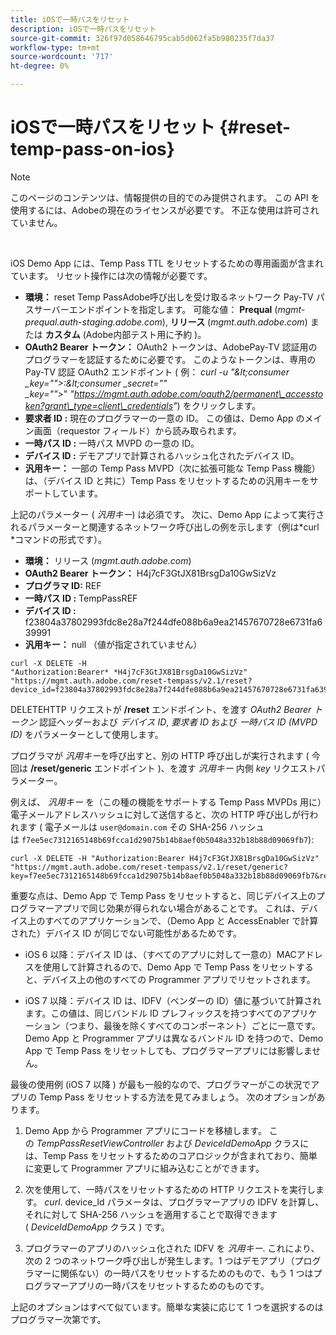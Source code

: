 ```yaml
---
title: iOSで一時パスをリセット
description: iOSで一時パスをリセット
source-git-commit: 326f97d058646795cab5d062fa5b980235f7da37
workflow-type: tm+mt
source-wordcount: '717'
ht-degree: 0%

---
```



# iOSで一時パスをリセット {#reset-temp-pass-on-ios}

>[!NOTE]
>
>このページのコンテンツは、情報提供の目的でのみ提供されます。 この API を使用するには、Adobeの現在のライセンスが必要です。 不正な使用は許可されていません。

</br>

iOS Demo App には、Temp Pass TTL をリセットするための専用画面が含まれています。 リセット操作には次の情報が必要です。

- **環境：** reset Temp PassAdobe呼び出しを受け取るネットワーク Pay-TV パスサーバーエンドポイントを指定します。 可能な値： **Prequal** (*mgmt-prequal.auth-staging.adobe.com*), **リリース** (*mgmt.auth.adobe.com*) または **カスタム** (Adobe内部テスト用に予約 )。
- **OAuth2 Bearer トークン：** OAuth2 トークンは、AdobePay-TV 認証用のプログラマーを認証するために必要です。 このようなトークンは、専用の Pay-TV 認証 OAuth2 エンドポイント ( 例： *curl -u &quot;\&lt;consumer _key=&quot;&quot;>:\&lt;consumer _secret=&quot;&quot; _key=&quot;&quot;>*&quot; *&quot;https://mgmt.auth.adobe.com/oauth2/permanent\_accesstoken?grant\_type=client\_credentials&quot;*) をクリックします。
- **要求者 ID :** 現在のプログラマーの一意の ID。 この値は、Demo App のメイン画面（requestor フィールド）から読み取られます。
- **一時パス ID :** 一時パス MVPD の一意の ID。
- **デバイス ID :** デモアプリで計算されるハッシュ化されたデバイス ID。
- **汎用キー：** 一部の Temp Pass MVPD（次に拡張可能な Temp Pass 機能）は、（デバイス ID と共に）Temp Pass をリセットするための汎用キーをサポートしています。

上記のパラメーター ( *汎用キー*) は必須です。 次に、Demo App によって実行されるパラメーターと関連するネットワーク呼び出しの例を示します（例は*curl *コマンドの形式です）。

- **環境：** リリース (*mgmt.auth.adobe.com*)
- **OAuth2 Bearer トークン：** H4j7cF3GtJX81BrsgDa10GwSizVz
- **プログラマ ID:** REF
- **一時パス ID :** TempPassREF
- **デバイス ID :** f23804a37802993fdc8e28a7f244dfe088b6a9ea21457670728e6731fa639991 
- **汎用キー：** null （値が指定されていません）

```curl
curl -X DELETE -H "Authorization:Bearer* *H4j7cF3GtJX81BrsgDa10GwSizVz" "https://mgmt.auth.adobe.com/reset-tempass/v2.1/reset?device_id=f23804a37802993fdc8e28a7f244dfe088b6a9ea21457670728e6731fa639991&requestor_id=REF&mvpd_id=TempPassREF"
```

DELETEHTTP リクエストが **/reset** エンドポイント、を渡す *OAuth2 Bearer トークン* 認証ヘッダーおよび *デバイス ID*, *要求者 ID* および *一時パス ID (MVPD ID)* をパラメーターとして使用します。

プログラマが *汎用キー*&#x200B;を呼び出すと、別の HTTP 呼び出しが実行されます ( 今回は **/reset/generic** エンドポイント )、を渡す *汎用キー* 内側 *key* リクエストパラメーター。

例えば、 *汎用キー* を（この種の機能をサポートする Temp Pass MVPDs 用に）電子メールアドレスハッシュに対して送信すると、次の HTTP 呼び出しが行われます ( 電子メールは `user@domain.com` その SHA-256 ハッシュは `f7ee5ec7312165148b69fcca1d29075b14b8aef0b5048a332b18b88d09069fb7`):

```curl
curl -X DELETE -H "Authorization:Bearer H4j7cF3GtJX81BrsgDa10GwSizVz"
"https://mgmt.auth.adobe.com/reset-tempass/v2.1/reset/generic?key=f7ee5ec7312165148b69fcca1d29075b14b8aef0b5048a332b18b88d09069fb7&requestor_id=REF&mvpd_id=TempPassREF"
```

重要な点は、Demo App で Temp Pass をリセットすると、同じデバイス上のプログラマーアプリで同じ効果が得られない場合があることです。 これは、デバイス上のすべてのアプリケーションで、（Demo App と AccessEnabler で計算された）デバイス ID が同じでない可能性があるためです。

- iOS 6 以降：デバイス ID は、（すべてのアプリに対して一意の）MACアドレスを使用して計算されるので、Demo App で Temp Pass をリセットすると、デバイス上の他のすべての Programmer アプリでリセットされます。

- iOS 7 以降：デバイス ID は、IDFV（ベンダーの ID）値に基づいて計算されます。この値は、同じバンドル ID プレフィックスを持つすべてのアプリケーション（つまり、最後を除くすべてのコンポーネント）ごとに一意です。 Demo App と Programmer アプリは異なるバンドル ID を持つので、Demo App で Temp Pass をリセットしても、プログラマーアプリには影響しません。

最後の使用例 (iOS 7 以降 ) が最も一般的なので、プログラマーがこの状況でアプリの Temp Pass をリセットする方法を見てみましょう。 次のオプションがあります。

1. Demo App から Programmer アプリにコードを移植します。 この *TempPassResetViewController* および *DeviceIdDemoApp* クラスには、Temp Pass をリセットするためのコアロジックが含まれており、簡単に変更して Programmer アプリに組み込むことができます。

1. 次を使用して、一時パスをリセットするための HTTP リクエストを実行します。 *curl*. device\_Id パラメータは、プログラマーアプリの IDFV を計算し、それに対して SHA-256 ハッシュを適用することで取得できます ( *DeviceIdDemoApp* クラス ) です。

1. プログラマーのアプリのハッシュ化された IDFV を *汎用キー*. これにより、次の 2 つのネットワーク呼び出しが発生します。1 つはデモアプリ（プログラマーに関係ない）の一時パスをリセットするためのもので、もう 1 つはプログラマーアプリの一時パスをリセットするためのものです。

上記のオプションはすべて似ています。簡単な実装に応じて 1 つを選択するのはプログラマー次第です。 

